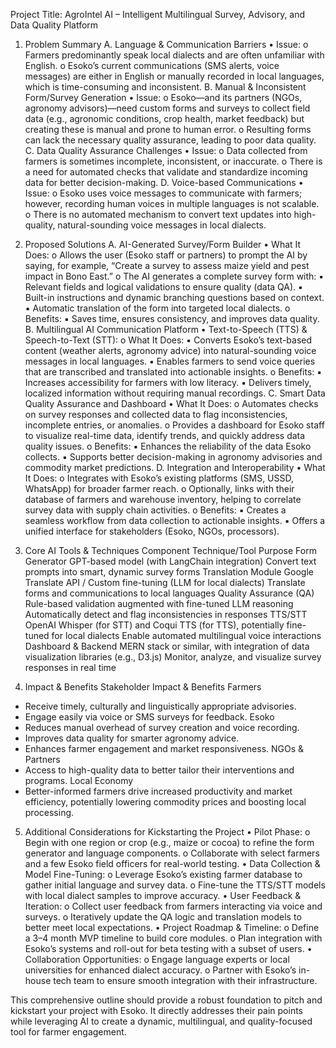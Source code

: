 Project Title:
AgroIntel AI – Intelligent Multilingual Survey, Advisory, and Data Quality Platform

1. Problem Summary
   A. Language & Communication Barriers
   • Issue:
   o Farmers predominantly speak local dialects and are often unfamiliar with English.
   o Esoko’s current communications (SMS alerts, voice messages) are either in English or manually recorded in local languages, which is time-consuming and inconsistent.
   B. Manual & Inconsistent Form/Survey Generation
   • Issue:
   o Esoko—and its partners (NGOs, agronomy advisors)—need custom forms and surveys to collect field data (e.g., agronomic conditions, crop health, market feedback) but creating these is manual and prone to human error.
   o Resulting forms can lack the necessary quality assurance, leading to poor data quality.
   C. Data Quality Assurance Challenges
   • Issue:
   o Data collected from farmers is sometimes incomplete, inconsistent, or inaccurate.
   o There is a need for automated checks that validate and standardize incoming data for better decision-making.
   D. Voice-based Communications
   • Issue:
   o Esoko uses voice messages to communicate with farmers; however, recording human voices in multiple languages is not scalable.
   o There is no automated mechanism to convert text updates into high-quality, natural-sounding voice messages in local dialects.

2. Proposed Solutions
   A. AI-Generated Survey/Form Builder
   • What It Does:
   o Allows the user (Esoko staff or partners) to prompt the AI by saying, for example, “Create a survey to assess maize yield and pest impact in Bono East.”
   o The AI generates a complete survey form with:
   ▪ Relevant fields and logical validations to ensure quality (data QA).
   ▪ Built-in instructions and dynamic branching questions based on context.
   ▪ Automatic translation of the form into targeted local dialects.
   o Benefits:
   ▪ Saves time, ensures consistency, and improves data quality.
   B. Multilingual AI Communication Platform
   • Text-to-Speech (TTS) & Speech-to-Text (STT):
   o What It Does:
   ▪ Converts Esoko’s text-based content (weather alerts, agronomy advice) into natural-sounding voice messages in local languages.
   ▪ Enables farmers to send voice queries that are transcribed and translated into actionable insights.
   o Benefits:
   ▪ Increases accessibility for farmers with low literacy.
   ▪ Delivers timely, localized information without requiring manual recordings.
   C. Smart Data Quality Assurance and Dashboard
   • What It Does:
   o Automates checks on survey responses and collected data to flag inconsistencies, incomplete entries, or anomalies.
   o Provides a dashboard for Esoko staff to visualize real-time data, identify trends, and quickly address data quality issues.
   o Benefits:
   ▪ Enhances the reliability of the data Esoko collects.
   ▪ Supports better decision-making in agronomy advisories and commodity market predictions.
   D. Integration and Interoperability
   • What It Does:
   o Integrates with Esoko’s existing platforms (SMS, USSD, WhatsApp) for broader farmer reach.
   o Optionally, links with their database of farmers and warehouse inventory, helping to correlate survey data with supply chain activities.
   o Benefits:
   ▪ Creates a seamless workflow from data collection to actionable insights.
   ▪ Offers a unified interface for stakeholders (Esoko, NGOs, processors).

3. Core AI Tools & Techniques
   Component
   Technique/Tool
   Purpose
   Form Generator
   GPT-based model (with LangChain integration)
   Convert text prompts into smart, dynamic survey forms
   Translation Module
   Google Translate API / Custom fine-tuning (LLM for local dialects)
   Translate forms and communications to local languages
   Quality Assurance (QA)
   Rule-based validation augmented with fine-tuned LLM reasoning
   Automatically detect and flag inconsistencies in responses
   TTS/STT
   OpenAI Whisper (for STT) and Coqui TTS (for TTS), potentially fine-tuned for local dialects
   Enable automated multilingual voice interactions
   Dashboard & Backend
   MERN stack or similar, with integration of data visualization libraries (e.g., D3.js)
   Monitor, analyze, and visualize survey responses in real time

4. Impact & Benefits
   Stakeholder
   Impact & Benefits
   Farmers

- Receive timely, culturally and linguistically appropriate advisories.
- Engage easily via voice or SMS surveys for feedback.
  Esoko
- Reduces manual overhead of survey creation and voice recording.
- Improves data quality for smarter agronomy advice.
- Enhances farmer engagement and market responsiveness.
  NGOs & Partners
- Access to high-quality data to better tailor their interventions and programs.
  Local Economy
- Better-informed farmers drive increased productivity and market efficiency, potentially lowering commodity prices and boosting local processing.

5. Additional Considerations for Kickstarting the Project
   • Pilot Phase:
   o Begin with one region or crop (e.g., maize or cocoa) to refine the form generator and language components.
   o Collaborate with select farmers and a few Esoko field officers for real-world testing.
   • Data Collection & Model Fine-Tuning:
   o Leverage Esoko’s existing farmer database to gather initial language and survey data.
   o Fine-tune the TTS/STT models with local dialect samples to improve accuracy.
   • User Feedback & Iteration:
   o Collect user feedback from farmers interacting via voice and surveys.
   o Iteratively update the QA logic and translation models to better meet local expectations.
   • Project Roadmap & Timeline:
   o Define a 3–4 month MVP timeline to build core modules.
   o Plan integration with Esoko’s systems and roll-out for beta testing with a subset of users.
   • Collaboration Opportunities:
   o Engage language experts or local universities for enhanced dialect accuracy.
   o Partner with Esoko’s in-house tech team to ensure smooth integration with their infrastructure.

This comprehensive outline should provide a robust foundation to pitch and kickstart your project with Esoko. It directly addresses their pain points while leveraging AI to create a dynamic, multilingual, and quality-focused tool for farmer engagement.
